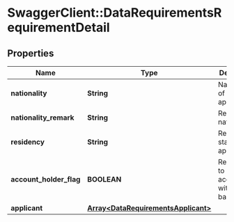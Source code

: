 # SwaggerClient::DataRequirementsRequirementDetail

## Properties
Name | Type | Description | Notes
------------ | ------------- | ------------- | -------------
**nationality** | **String** | Nationality of the applicant | 
**nationality_remark** | **String** | Remark on nationality | [optional] 
**residency** | **String** | Resident status of the applicant | 
**account_holder_flag** | **BOOLEAN** | Requirement to have account with the bank | [optional] 
**applicant** | [**Array&lt;DataRequirementsApplicant&gt;**](DataRequirementsApplicant.md) |  | [optional] 

